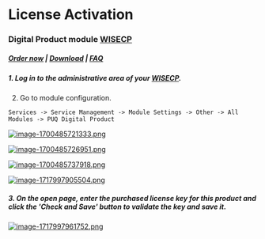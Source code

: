 # License Activation

### Digital Product module **[WISECP](https://puqcloud.com/link.php?id=78)** 

##### [Order now](https://puqcloud.com/index.php?rp=/store/wisecp-module-digital-product) | [Download](https://download.puqcloud.com/WISECP/Product/PUQ_WISECP-Digital-Product/) | [FAQ](https://faq.puqcloud.com/)

##### 1. Log in to the administrative area of your **[WISECP](https://puqcloud.com/link.php?id=78)**.

#####   
2. Go to module configuration.

```
Services -> Service Management -> Module Settings -> Other -> All Modules -> PUQ Digital Product
```

[![image-1700485721333.png](https://doc.puq.info/uploads/images/gallery/2023-11/scaled-1680-/image-1700485721333.png)](https://doc.puq.info/uploads/images/gallery/2023-11/image-1700485721333.png)

[![image-1700485726951.png](https://doc.puq.info/uploads/images/gallery/2023-11/scaled-1680-/image-1700485726951.png)](https://doc.puq.info/uploads/images/gallery/2023-11/image-1700485726951.png)

[![image-1700485737918.png](https://doc.puq.info/uploads/images/gallery/2023-11/scaled-1680-/image-1700485737918.png)](https://doc.puq.info/uploads/images/gallery/2023-11/image-1700485737918.png)

[![image-1717997905504.png](https://doc.puq.info/uploads/images/gallery/2024-06/scaled-1680-/image-1717997905504.png)](https://doc.puq.info/uploads/images/gallery/2024-06/image-1717997905504.png)

##### 3. On the open page, enter the purchased license key for this product and click the '**Check and Save**' button to validate the key and save it.

[![image-1717997961752.png](https://doc.puq.info/uploads/images/gallery/2024-06/scaled-1680-/image-1717997961752.png)](https://doc.puq.info/uploads/images/gallery/2024-06/image-1717997961752.png)